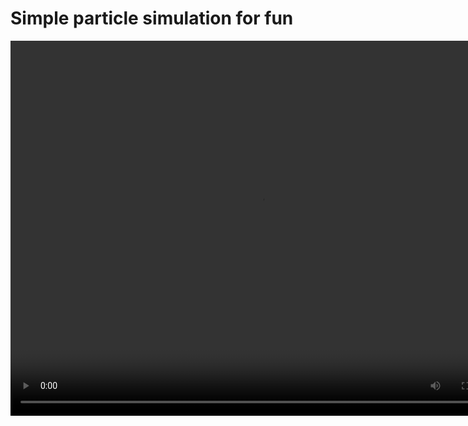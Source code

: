 # Simple particle simulation for fun

<video src='media\little_demo.mp4' width=800 height=600 />

I just wanted to have some fun learning raylib and trying to the a simple planet simulation.
This could be a nice project example for people trying to learn raylib like myself :).

The particles in my "simulation" are attracted to the mouse and by each other, and I apply a spring-like force for collisions.

## Dependencies 

If by some chance anyone wants to build this project, you would need [Raylib](https://www.raylib.com/).

I have compiled my project with raylib for windows (I have created local include/ and lib/ directories with the raylib header and DLL), but feel free do change my makefile to use the library in your system (you just have to compile main.c and then link with raylib and its dependencies).

